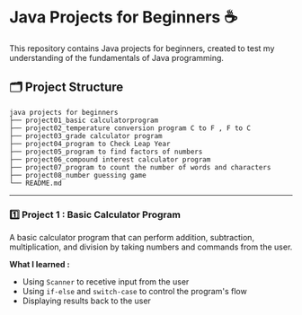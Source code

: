 # Java Projects for Beginners ☕
This repository contains Java projects for beginners, created to test my understanding of the fundamentals of Java programming.

## 🗂️ Project Structure  
```plaintext
java projects for beginners
├── project01_basic calculatorprogram 
├── project02_temperature conversion program C to F , F to C
├── project03_grade calculator program
├── project04_program to Check Leap Year
├── project05_program to find factors of numbers 
├── project06_compound interest calculator program
├── project07_program to count the number of words and characters
├── project08_number guessing game
└── README.md                    
```

---

### 1️⃣ Project 1 : Basic Calculator Program
A basic calculator program that can perform addition, subtraction, multiplication, and division by taking numbers and commands from the user. 

**What I learned :**  
- Using `Scanner` to recetive input from the user
- Using `if-else` and `switch-case` to control the program's flow
- Displaying results back to the user  
